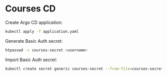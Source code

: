# Courses CD

Create Argo CD application:

```bash
kubectl apply -f application.yaml
```

Generate Basic Auth secret:

```bash
htpasswd -c courses-secret <username>
```

Import Basic Auth secret:

```bash
kubectl create secret generic courses-secret --from-file=courses-secret -n courses
```
